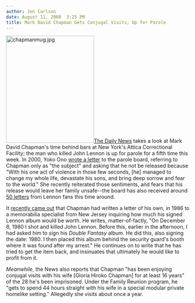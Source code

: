 ```yaml
---
author: Jen Carlson
date: August 11, 2008  3:25 PM
title: Mark David Chapman Gets Conjugal Visits; Up for Parole
---
```


<p><img alt="chapmanmug.jpg" src="https://web.archive.org/web/20130718082714im_/http://gothamist.com/attachments/arts_jen/chapmanmug.jpg" width="240" height="293" class="left"><a href="https://web.archive.org/web/20130718082714/http://www.nydailynews.com/news/ny_crime/2008/08/10/2008-08-10_lennon_killer_gets_wife_time_in_attica.html">The Daily News</a> takes a look at Mark David Chapman&apos;s time behind bars at New York&apos;s Attica Correctional Facility; the man who killed John Lennon is up for parole for a fifth time this week. In 2000, Yoko Ono <a href="https://web.archive.org/web/20130718082714/http://news.bbc.co.uk/2/low/americas/955216.stm">wrote a letter</a> to the parole board, referring to Chapman only as &quot;the subject&quot; and asking that he not be released because &quot;With his one act of violence in those few seconds, [he] managed to change my whole life, devastate his sons, and bring deep sorrow and fear to the world.&quot; She recently reiterated those sentiments, and fears that his release would leave her family unsafe--the board has also received around <a href="https://web.archive.org/web/20130718082714/http://www.nydailynews.com/news/ny_crime/2008/08/06/2008-08-06_john_lennons_fans_cant_imagine_mark_davi.html">50 letters</a> from Lennon fans this time around. </p>

<p>It <a href="https://web.archive.org/web/20130718082714/http://www.dailymail.co.uk/tvshowbiz/article-1042745/Mark-Chapman-tried-sell-album-Lennon-signed-shot-him.html">recently came out</a> that Chapman had written a letter of his own, in 1986 to a memorabilia specialist from New Jersey inquiring how much his signed Lennon album would be worth. He writes, matter-of-factly, &quot;On December 8, 1980 I shot and killed John Lennon. Before this, earlier in the afternoon, I had asked him to sign his <em>Double Fantasy</em> album. He did this, also signing the date: 1980. I then placed this album behind the security guard&apos;s booth where it was found after my arrest.&quot; He continues on to write that he has tried to get the item back, and insinuates that ultimately he would like to profit from it. </p>

<p><em>Meanwhile</em>, the News also reports that Chapman &quot;has been enjoying conjugal visits with his wife [Gloria Hiroko Chapman] for at least 16 years&quot; of the 28 he&apos;s been imprisoned. Under the Family Reunion program, he &quot;gets to spend 44 hours straight with his wife in a special modular private homelike setting.&quot; Allegedly she visits about once a year.</p>